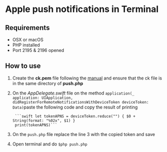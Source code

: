 # Apple push notifications in Terminal
## Requirements
- OSX or macOS
- PHP installed 
- Port 2195 & 2196 opened 

## How to use 

1. Create the **ck.pem** file following the [manual](https://github.com/JDandini/PushNotifications/blob/master/Apple%20Push%20Notifications%20Manual.pdf) and ensure that the ck file is in the same directory of **push.php**
2. On the *AppDelegate.swift* file  on the method ```application(_ application: UIApplication, didRegisterForRemoteNotificationsWithDeviceToken deviceToken: Data)```paste the following code and copy the result of printing 

        ```swift let tokenAPNS = deviceToken.reduce("") { $0 + String(format: "%02x", $1) }
        print(tokenAPNS)```
   
3. On the ```push.php``` file replace the line 3 with the copied token and save
4. Open terminal and do ```$php push.php```
